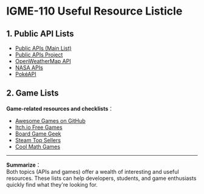 # IGME-110 Useful Resource Listicle

## 1. Public API Lists
- [Public APIs (Main List)](https://github.com/public-api-lists/public-api-lists)  
- [Public APIs Project](https://github.com/public-apis/public-apis)  
- [OpenWeatherMap API](https://openweathermap.org/api) 
- [NASA APIs](https://api.nasa.gov/) 
- [PokéAPI](https://pokeapi.co/) 

## 2. Game Lists
**Game-related resources and checklists**：
- [Awesome Games on GitHub](https://github.com/leereilly/games)  
- [Itch.io Free Games](https://itch.io/games/free)  
- [Board Game Geek](https://boardgamegeek.com/)  
- [Steam Top Sellers](https://store.steampowered.com/charts/topselling/)  
- [Cool Math Games](https://www.coolmathgames.com/)

---

**Summarize**：  
 Both topics (APIs and games) offer a wealth of interesting and useful resources.
These lists can help developers, students, and game enthusiasts quickly find what they're looking for.
